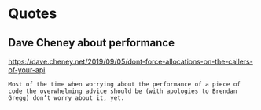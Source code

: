 # Quotes
## Dave Cheney about performance
https://dave.cheney.net/2019/09/05/dont-force-allocations-on-the-callers-of-your-api
```
Most of the time when worrying about the performance of a piece of code the overwhelming advice should be (with apologies to Brendan Gregg) don’t worry about it, yet.
```



